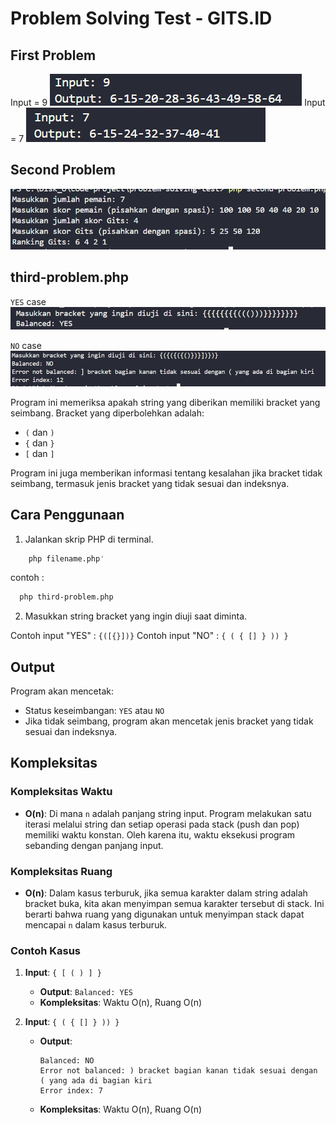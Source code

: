 # Problem Solving Test - GITS.ID

## First Problem

Input = 9
![alt text](image.png)
Input = 7
![alt text](image-1.png)

## Second Problem

![alt text](image-2.png)

## third-problem.php

`YES` case
![alt text](image-3.png)

`NO` case
![alt text](image-4.png)

Program ini memeriksa apakah string yang diberikan memiliki bracket yang seimbang. Bracket yang diperbolehkan adalah:

- `(` dan `)`
- `{` dan `}`
- `[` dan `]`

Program ini juga memberikan informasi tentang kesalahan jika bracket tidak seimbang, termasuk jenis bracket yang tidak sesuai dan indeksnya.

## Cara Penggunaan

1. Jalankan skrip PHP di terminal.

```bash
    php filename.php'
```

contoh :

```bash
  php third-problem.php
```

2. Masukkan string bracket yang ingin diuji saat diminta.

Contoh input "YES" : `{([{}])}`
Contoh input "NO" : `{ ( { [] } )) }`

## Output

Program akan mencetak:

- Status keseimbangan: `YES` atau `NO`
- Jika tidak seimbang, program akan mencetak jenis bracket yang tidak sesuai dan indeksnya.

## Kompleksitas

### Kompleksitas Waktu

- **O(n)**: Di mana `n` adalah panjang string input. Program melakukan satu iterasi melalui string dan setiap operasi pada stack (push dan pop) memiliki waktu konstan. Oleh karena itu, waktu eksekusi program sebanding dengan panjang input.

### Kompleksitas Ruang

- **O(n)**: Dalam kasus terburuk, jika semua karakter dalam string adalah bracket buka, kita akan menyimpan semua karakter tersebut di stack. Ini berarti bahwa ruang yang digunakan untuk menyimpan stack dapat mencapai `n` dalam kasus terburuk.

### Contoh Kasus

1. **Input**: `{ [ ( ) ] }`

   - **Output**: `Balanced: YES`
   - **Kompleksitas**: Waktu O(n), Ruang O(n)

2. **Input**: `{ ( { [] } )) }`
   - **Output**:
     ```
     Balanced: NO
     Error not balanced: ) bracket bagian kanan tidak sesuai dengan ( yang ada di bagian kiri
     Error index: 7
     ```
   - **Kompleksitas**: Waktu O(n), Ruang O(n)

